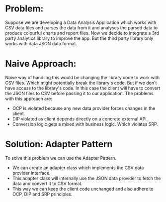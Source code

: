 # Problem:
Suppose we are developing a Data Analysis Application which works with CSV data files and parses the data from it and analyses the parsed data to produce colourful charts and report files. Now we decide to integrate a 3rd party analytics library to improve the app. But the third party library only works with data JSON data format.

# Naive Approach:
Naive way of handling this would be changing the library code to work with CSV files. Which might potentially break the library's code. But if we don't have access to the library's code. In this case the client will have to convert the JSON files to CSV before passing it to our application. 
The problems with this approach are:
- OCP is violated because any new data provider forces changes in the client.
- DIP violated as client depends directly on a concrete external API.
- Conversion logic gets a mixed with business logic. Which violates SRP.

# Solution: Adapter Pattern
To solve this problem we can use the Adapter Pattern. 
- We can create an adapter class which implements the CSV data provider interface. 
- This adapter class will internally use the JSON data provider to fetch the data and convert it to CSV format. 
- This way we can keep the client code unchanged and also adhere to OCP, DIP and SRP principles.